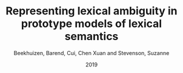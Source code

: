 ---
author: Beekhuizen, Barend, Cui, Chen Xuan and Stevenson, Suzanne
date: 2019
title: Representing lexical ambiguity in prototype models of lexical semantics
category: proceedings
booktitle: {Proceedings of the 41st Annual Conference of the Cognitive Science Society}
---